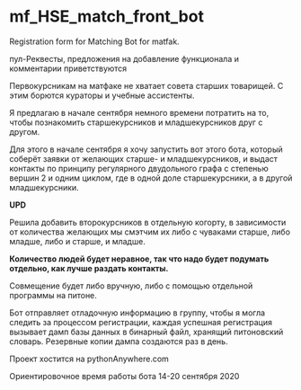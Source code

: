# mf_HSE_match_front_bot
Registration form for Matching Bot for matfak.


пул-Реквесты, предложения на добавление функционала и комментарии приветствуются

Первокурсникам на матфаке не хватает совета старших товарищей.
С этим борются кураторы и учебные ассистенты.

Я предлагаю в начале сентября немного времени потратить на то, чтобы познакомить 
старшекурсников и младшекурсников друг с другом.

Для этого в начале сентября я хочу запустить вот этого бота, который соберёт
заявки от желающих старше- и младшекурсников, и выдаст контакты по принципу
регулярного двудольного графа с степенью вершин 2 и одним циклом, где в одной
доле старшекурсники, а в другой младшекурсники.

**UPD**

Решила добавить второкурсников в отдельную когорту, в зависимости от количества желающих мы смэтчим их либо  с чуваками старше, либо младше,
 либо и старше, и младше.
 
__Количество людей будет неравное, так что надо будет подумать отдельно, как лучше раздать контакты.__

Совмещение будет либо вручную, либо с помощью отдельной программы на питоне.

Бот отправляет отладочную информацию в группу, чтобы я могла следить за процессом регистрации,
каждая успешная регистрация вызывает дамп базы данных в бинарный файл, хранящий
питоновский словарь. Резервные копии дампа создаются раз в день.

Проект хостится на pythonAnywhere.com

Ориентировочное время работы бота 14-20 сентября 2020
